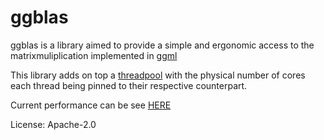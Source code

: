 # ggblas

ggblas is a library aimed to provide a simple and ergonomic access
to the matrixmuliplication implemented in [ggml](https://github.com/ggerganov/llama.cpp/)

This library adds on top a [threadpool](https://docs.rs/threadpool/latest/threadpool/)
with the physical number of cores each thread being pinned to their respective
counterpart.

Current performance can be see [HERE](TODO)

License: Apache-2.0
